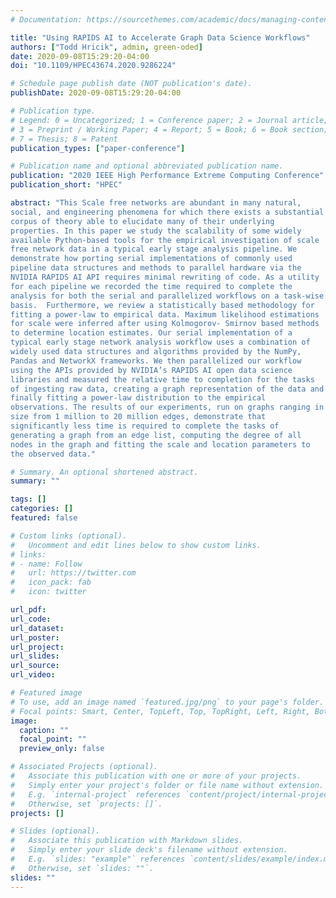 ```yaml
---
# Documentation: https://sourcethemes.com/academic/docs/managing-content/

title: "Using RAPIDS AI to Accelerate Graph Data Science Workflows"
authors: ["Todd Hricik", admin, green-oded]
date: 2020-09-08T15:29:20-04:00
doi: "10.1109/HPEC43674.2020.9286224"

# Schedule page publish date (NOT publication's date).
publishDate: 2020-09-08T15:29:20-04:00

# Publication type.
# Legend: 0 = Uncategorized; 1 = Conference paper; 2 = Journal article;
# 3 = Preprint / Working Paper; 4 = Report; 5 = Book; 6 = Book section;
# 7 = Thesis; 8 = Patent
publication_types: ["paper-conference"]

# Publication name and optional abbreviated publication name.
publication: "2020 IEEE High Performance Extreme Computing Conference"
publication_short: "HPEC"

abstract: "This Scale free networks are abundant in many natural,
social, and engineering phenomena for which there exists a substantial
corpus of theory able to elucidate many of their underlying
properties. In this paper we study the scalability of some widely
available Python-based tools for the empirical investigation of scale
free network data in a typical early stage analysis pipeline. We
demonstrate how porting serial implementations of commonly used
pipeline data structures and methods to parallel hardware via the
NVIDIA RAPIDS AI API requires minimal rewriting of code. As a utility
for each pipeline we recorded the time required to complete the
analysis for both the serial and parallelized workflows on a task-wise
basis.  Furthermore, we review a statistically based methodology for
fitting a power-law to empirical data. Maximum likelihood estimations
for scale were inferred after using Kolmogorov- Smirnov based methods
to determine location estimates. Our serial implementation of a
typical early stage network analysis workflow uses a combination of
widely used data structures and algorithms provided by the NumPy,
Pandas and NetworkX frameworks. We then parallelized our workflow
using the APIs provided by NVIDIA’s RAPIDS AI open data science
libraries and measured the relative time to completion for the tasks
of ingesting raw data, creating a graph representation of the data and
finally fitting a power-law distribution to the empirical
observations. The results of our experiments, run on graphs ranging in
size from 1 million to 20 million edges, demonstrate that
significantly less time is required to complete the tasks of
generating a graph from an edge list, computing the degree of all
nodes in the graph and fitting the scale and location parameters to
the observed data."

# Summary. An optional shortened abstract.
summary: ""

tags: []
categories: []
featured: false

# Custom links (optional).
#   Uncomment and edit lines below to show custom links.
# links:
# - name: Follow
#   url: https://twitter.com
#   icon_pack: fab
#   icon: twitter

url_pdf:
url_code:
url_dataset:
url_poster:
url_project:
url_slides:
url_source:
url_video:

# Featured image
# To use, add an image named `featured.jpg/png` to your page's folder. 
# Focal points: Smart, Center, TopLeft, Top, TopRight, Left, Right, BottomLeft, Bottom, BottomRight.
image:
  caption: ""
  focal_point: ""
  preview_only: false

# Associated Projects (optional).
#   Associate this publication with one or more of your projects.
#   Simply enter your project's folder or file name without extension.
#   E.g. `internal-project` references `content/project/internal-project/index.md`.
#   Otherwise, set `projects: []`.
projects: []

# Slides (optional).
#   Associate this publication with Markdown slides.
#   Simply enter your slide deck's filename without extension.
#   E.g. `slides: "example"` references `content/slides/example/index.md`.
#   Otherwise, set `slides: ""`.
slides: ""
---
```


